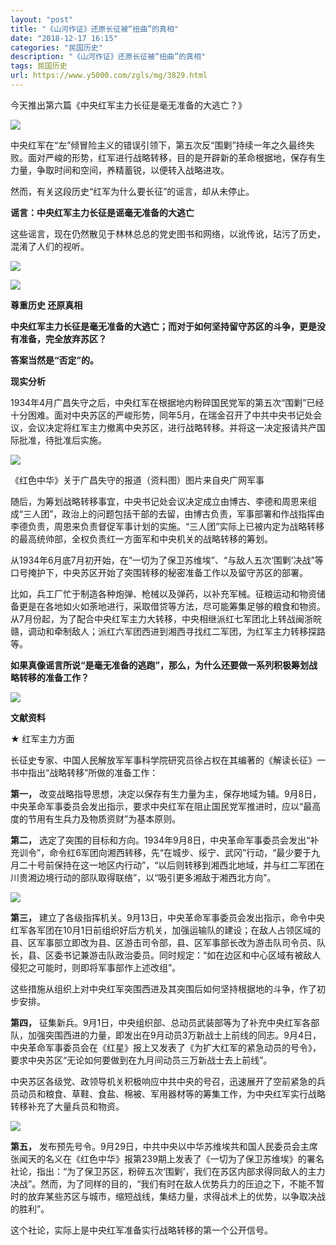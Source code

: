 ```yaml
---
layout: "post"
title: "《山河作证》还原长征被“扭曲”的真相"
date: "2018-12-17 16:15"
categories: "民国历史"
description: "《山河作证》还原长征被“扭曲”的真相"
tags: 民国历史
url: https://www.y5000.com/zgls/mg/3829.html
---
```






今天推出第六篇《中央红军主力长征是毫无准备的大逃亡？》

![](https://img.y5000.com/uploads/allimg/161025/8-1610251503201A.jpg)

中央红军在“左”倾冒险主义的错误引领下，第五次反“围剿”持续一年之久最终失败。面对严峻的形势，红军进行战略转移，目的是开辟新的革命根据地，保存有生力量，争取时间和空间，养精蓄锐，以便转入战略进攻。

然而，有关这段历史“红军为什么要长征”的谣言，却从未停止。

**谣言：中央红军主力长征是谣毫无准备的大逃亡**

这些谣言，现在仍然散见于林林总总的党史图书和网络，以讹传讹，玷污了历史，混淆了人们的视听。

![](https://img.y5000.com/uploads/allimg/161025/144955L37-0.jpg)

![](https://img.y5000.com/uploads/allimg/161025/8-161025144A93J.jpg)

**尊重历史 还原真相**

**中央红军主力长征是毫无准备的大逃亡；而对于如何坚持留守苏区的斗争，更是没有准备，完全放弃苏区？**

**答案当然是“否定”的。**

**现实分析**

1934年4月广昌失守之后，中央红军在根据地内粉碎国民党军的第五次“围剿”已经十分困难。面对中央苏区的严峻形势，同年5月，在瑞金召开了中共中央书记处会议，会议决定将红军主力撤离中央苏区，进行战略转移。并将这一决定报请共产国际批准，待批准后实施。

![](https://img.y5000.com/uploads/allimg/161025/1449551B9-1.jpg)

《红色中华》关于广昌失守的报道（资料图）图片来自央广网军事

随后，为筹划战略转移事宜，中央书记处会议决定成立由博古、李德和周恩来组成“三人团”，政治上的问题包括干部的去留，由博古负责，军事部署和作战指挥由李德负责，周恩来负责督促军事计划的实施。“三人团”实际上已被内定为战略转移的最高统帅部，全权负责红一方面军和中央机关的战略转移的筹划。

从1934年6月底7月初开始，在“一切为了保卫苏维埃”、“与敌人五次‘围剿’决战”等口号掩护下，中央苏区开始了突围转移的秘密准备工作以及留守苏区的部署。

比如，兵工厂忙于制造各种炮弹、枪械以及弹药，以补充军械。征粮运动和物资储备更是在各地如火如荼地进行，采取借贷等方法，尽可能筹集足够的粮食和物资。从7月份起，为了配合中央红军主力大转移，中央相继派红七军团北上转战闽浙皖赣，调动和牵制敌人；派红六军团西进到湘西寻找红二军团，为红军主力转移探路等。

**如果真像谣言所说“是毫无准备的逃跑”，那么，为什么还要做一系列积极筹划战略转移的准备工作？**

![](https://img.y5000.com/uploads/allimg/161025/8-161025144G32N.jpg)

**文献资料**

**★** 红军主力方面

长征史专家、中国人民解放军军事科学院研究员徐占权在其编著的《解读长征》一书中指出“战略转移”所做的准备工作：

**第一，**
改变战略指导思想，决定以保存有生力量为主，保存地域为辅。9月8日，中央革命军事委员会发出指示，要求中央红军在阻止国民党军推进时，应以“最高度的节用有生兵力及物质资财”为基本原则。

**第二，**
选定了突围的目标和方向。1934年9月8日，中央革命军事委员会发出“补充训令”，命令红6军团向湘西转移，先“在城步、绥宁、武冈”行动，“最少要于九月二十号前保持在这一地区内行动”，“以后则转移到湘西北地域，并与红二军团在川贵湘边境行动的部队取得联络”，以“吸引更多湘敌于湘西北方向”。

![](https://img.y5000.com/uploads/allimg/161025/8-161025144H1442.jpg)

**第三，**
建立了各级指挥机关。9月13日，中央革命军事委员会发出指示，命令中央红军各军团在10月1日前组织好后方机关，加强运输队的建设；在敌人占领区域的县、区军事部立即改为县、区游击司令部，县、区军事部长改为游击队司令员、队长，县、区委书记兼游击队政治委员。同时规定：“如在边区和中心区域有被敌人侵犯之可能时，则即将军事部作上述改组”。

这些措施从组织上对中央红军突围西进及其突围后如何坚持根据地的斗争，作了初步安排。

**第四，**
征集新兵。9月1日，中央组织部、总动员武装部等为了补充中央红军各部队，加强突围西进的力量，即发出在9月动员3万新战士上前线的同志。9月4日，中央革命军事委员会在《红星》报上又发表了《为扩大红军的紧急动员的号令》，要求中央苏区“无论如何要做到在九月间动员三万新战士去上前线”。

中央苏区各级党、政领导机关积极响应中共中央的号召，迅速展开了空前紧急的兵员动员和粮食、草鞋、食盐、棉被、军用器材等的筹集工作，为中央红军实行战略转移补充了大量兵员和物资。

![](https://img.y5000.com/uploads/allimg/161025/8-161025144I02a.jpg)

**第五，**
发布预先号令。9月29日，中共中央以中华苏维埃共和国人民委员会主席张闻天的名义在《红色中华》报第239期上发表了《一切为了保卫苏维埃》的署名社论，指出：“为了保卫苏区，粉碎五次‘围剿’，我们在苏区内部求得同敌人的主力决战”。然而，为了同样的目的，“我们有时在敌人优势兵力的压迫之下，不能不暂时的放弃某些苏区与城市，缩短战线，集结力量，求得战术上的优势，以争取决战的胜利”。

这个社论，实际上是中央红军准备实行战略转移的第一个公开信号。
